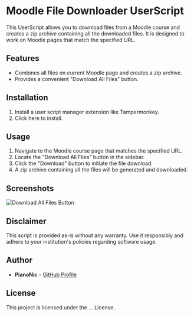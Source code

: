 # Moodle File Downloader UserScript

This UserScript allows you to download files from a Moodle course and creates a zip archive containing all the downloaded files. It is designed to work on Moodle pages that match the specified URL.

## Features

- Combines all files on current Moodle page and creates a zip archive.
- Provides a convenient "Download All Files" button.

## Installation

1. Install a user script manager extension like Tampermonkey.
2. Click here to install.
   
## Usage

1. Navigate to the Moodle course page that matches the specified URL.
2. Locate the "Download All Files" button in the sidebar.
3. Click the "Download" button to initiate the file download.
4. A zip archive containing all the files will be generated and downloaded.

## Screenshots

![Download All Files Button](https://cdn-icons-png.flaticon.com/512/16/16096.png)

## Disclaimer

This script is provided as-is without any warranty. Use it responsibly and adhere to your institution's policies regarding software usage.

## Author

- **PianoNic** - [GitHub Profile](https://github.com/PianoNic)

## License

This project is licensed under the ... License.
